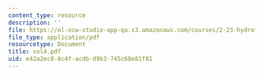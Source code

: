 ```yaml
---
content_type: resource
description: ''
file: https://ol-ocw-studio-app-qa.s3.amazonaws.com/courses/2-23-hydrofoils-and-propellers-spring-2007/e42a2ec88c4facdbd9b3745c68e81f81_sol4.pdf
file_type: application/pdf
resourcetype: Document
title: sol4.pdf
uid: e42a2ec8-8c4f-acdb-d9b3-745c68e81f81
---
```

